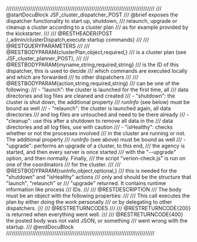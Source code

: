 ////////////////////////////////////////////////////////////////////////////////
/// @startDocuBlock JSF_cluster_dispatcher_POST
/// @brief exposes the dispatcher functionality to start up, shutdown,
/// relaunch, upgrade or cleanup a cluster according to a cluster plan
/// as for example provided by the kickstarter.
///
/// @RESTHEADER{POST /_admin/clusterDispatch,execute startup commands}
///
/// @RESTQUERYPARAMETERS
///
/// @RESTBODYPARAM{clusterPlan,object,required,}
/// is a cluster plan (see JSF_cluster_planner_POST),
///
/// @RESTBODYPARAM{myname,string,required,string}
/// is the ID of this dispatcher, this is used to decide
/// which commands are executed locally and which are forwarded
/// to other dispatchers
///
/// @RESTBODYPARAM{action,string,required,string}
/// can be one of the following:
///     - "launch": the cluster is launched for the first time, all
///       data directories and log files are cleaned and created
///     - "shutdown": the cluster is shut down, the additional property
///       *runInfo* (see below) must be bound as well
///     - "relaunch": the cluster is launched again, all data directories
///       and log files are untouched and need to be there already
///     - "cleanup": use this after a shutdown to remove all data in the
///       data directories and all log files, use with caution
///     - "isHealthy": checks whether or not the processes involved
///       in the cluster are running or not. The additional property
///       *runInfo* (see above) must be bound as well
///     - "upgrade": performs an upgrade of a cluster, to this end,
///       the agency is started, and then every server is once started
///       with the "--upgrade" option, and then normally. Finally,
///       the script "verion-check.js" is run on one of the coordinators
///       for the cluster.
///
/// @RESTBODYPARAM{runInfo,object,optional,}
/// this is needed for the "shutdown" and "isHealthy" actions
/// only and should be the structure that "launch", "relaunch" or
/// "upgrade" returned. It contains runtime information like process
/// IDs.
///
/// @RESTDESCRIPTION
/// The body must be an object with the following properties:
///
/// This call executes the plan by either doing the work personally
/// or by delegating to other dispatchers.
///
/// @RESTRETURNCODES
///
/// @RESTRETURNCODE{200} is returned when everything went well.
///
/// @RESTRETURNCODE{400} the posted body was not valid JSON, or something
/// went wrong with the startup.
/// @endDocuBlock
////////////////////////////////////////////////////////////////////////////////